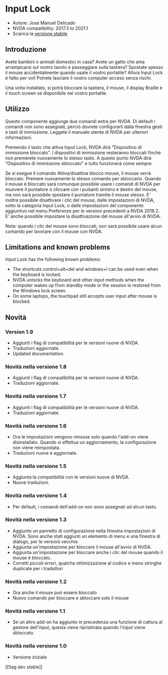 # Input Lock #

* Autore: Jose Manuel Delicado
* NVDA compatibility: 2017.3 to 2021.1
* Scarica la [versione stabile][1]

## Introduzione

Avete bambini o animali domestici in casa? Avete un gatto che ama
arrampicarsi sul vostro tavolo e passeggiare sulla tastiera? Spostate spesso
il mouse accidentalmente quando usate il vostro portatile? Allora Input Lock
è fatto per voi! Potrete lasciare il vostro computer acceso senza rischi.

Una volta installato, si potrà bloccare la tastiera, il mouse, il display
Braille e il touch screen se disponibile nel vostro portatile.

## Utilizzo

Questo componente aggiunge due comandi extra per NVDA. Di default i comandi
non sono assegnati, perciò dovrete configurarli dalla finestra gesti e tasti
di immissione. Leggete il manuale utente di NVDA per ulteriori informazioni.

Premendo il tasto che attiva Input Lock, NVDA dirà "Dispositivo di
immissione bloccato". I dispositivi di immissione resteranno bloccati finché
non premerete nuovamente lo stesso tasto. A questo punto NVDA dirà
"Dispositivo di immissione sbloccato" e tutto funzionerà come sempre.

Se si esegue il comando Attiva/disattiva blocco mouse, il mouse verrà
bloccato. Premere nuovamente lo stesso comando per sbloccarlo. Quando il
mouse è bloccato sarà comunque possibile usare i comandi di NVDA per muovere
il puntatore o cliccare con i pulsanti sinistro e destro del mouse, ma non
sarà possibile spostare il puntatore tramite il mouse stesso. E' inoltre
possibile disattivare i clic del mouse, dalle impostazioni di NVDA, sotto la
categoria Input Lock, o dalle impostazioni del componente aggiuntivo nel
menu Preferenze per le versioni precedenti a NVDA 2018.2. E' anche possibile
impostare la disattivazione del mouse all'avvio di NVDA.

Nota: quando i clic del mouse sono bloccati, non sarà possibile usare alcun
comando per lavorare con il mouse con NVDA.

## Limitations and known problems

Input Lock has the following known problems:

* The shortcuts control+alt+del and windows+l can be used even when the
  keyboard is locked.
* NVDA unlocks the keyboard and other input methods when the computer wakes
  up from standby mode or the session is restored from the Windows lock
  screen.
* On some laptops, the touchpad still accepts user input after mouse is
  blocked.

## Novità

### Version 1.9

* Aggiunti i flag di compatibilità per le versioni nuove di NVDA.
* Traduzioni aggiornate.
* Updated documentation.

### Novità nella versione 1.8

* Aggiunti i flag di compatibilità per le versioni nuove di NVDA.
* Traduzioni aggiornate.

### Novità nella versione 1.7

* Aggiunti i flag di compatibilità per le versioni nuove di NVDA.
* Traduzioni aggiornate.

### Novità nella versione 1.6

* Ora le impostazioni vengono rimosse solo quando l'add-on viene
  disinstallato. Quando si effettua un aggiornamento, la configurazione non
  viene reimpostata.
* Traduzioni nuove e aggiornate.

### Novità nella versione 1.5

* Aggiunta la compatibilità con le versioni nuove di NVDA.
* Nuove traduzioni.

### Novità nella versione 1.4

* Per default, i comandi dell'add-on non sono assegnati ad alcun tasto.

### Novità nella versione 1.3

* Aggiunto un pannello di configurazione nella finestra impostazioni di
  NVDA. Sono anche stati aggiunti un elemento di menu e una finestra di
  dialogo, per le versioni vecchie.
* Aggiunta un'impostazione per bloccare il mouse all'avvio di NVDA.
* Aggiunta un'impostazione per bloccare anche i clic del mouse quando il
  mouse è bloccato.
* Corretti piccoli errori, qualche ottimizzazione al codice e meno stringhe
  duplicate per i traduttori

### Novità nella versione 1.2

* Ora anche il mouse può essere bloccato
* Nuovo comando per bloccare e sbloccare solo il mouse

### Novità nella versione 1.1

* Se un altro add-on ha aggiunto in precedenza una funzione di cattura al
  gestore dell'input, questa viene ripristinata quando l'input viene
  sbloccato.

### Novità nella versione 1.0

* Versione iniziale

[[!tag dev stable]]

[1]: https://addons.nvda-project.org/files/get.php?file=inputlock
